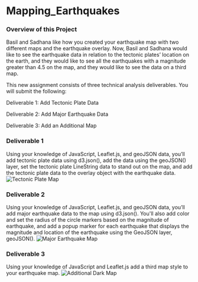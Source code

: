 # Mapping_Earthquakes

### Overview of this Project

Basil and Sadhana like how you created your earthquake map with two different maps and the earthquake overlay. Now, Basil and Sadhana would like to see the earthquake data in relation to the tectonic plates’ location on the earth, and they would like to see all the earthquakes with a magnitude greater than 4.5 on the map, and they would like to see the data on a third map.

This new assignment consists of three technical analysis deliverables. You will submit the following:

Deliverable 1: Add Tectonic Plate Data

Deliverable 2: Add Major Earthquake Data

Deliverable 3: Add an Additional Map

### Deliverable 1

Using your knowledge of JavaScript, Leaflet.js, and geoJSON data, you’ll add tectonic plate data using d3.json(), add the data using the geoJSON() layer, set the tectonic plate LineString data to stand out on the map, and add the tectonic plate data to the overlay object with the earthquake data.
![Tectonic Plate Map](https://user-images.githubusercontent.com/89753083/151676565-1349d3ca-7af9-4198-bf1f-e80cccd81d4e.PNG)

### Deliverable 2

Using your knowledge of JavaScript, Leaflet.js, and geoJSON data, you’ll add major earthquake data to the map using d3.json(). You'll also add color and set the radius of the circle markers based on the magnitude of earthquake, and add a popup marker for each earthquake that displays the magnitude and location of the earthquake using the GeoJSON layer, geoJSON().
![Major Earthquake Map](https://user-images.githubusercontent.com/89753083/151676587-33a8b622-8fc6-477b-937c-12a636b786c9.PNG)

### Deliverable 3

Using your knowledge of JavaScript and Leaflet.js add a third map style to your earthquake map.
![Additional Dark Map](https://user-images.githubusercontent.com/89753083/151676603-6679785e-0229-457b-9222-a6f48338d9e7.PNG)
